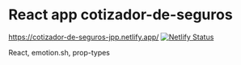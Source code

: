 # React app cotizador-de-seguros

https://cotizador-de-seguros-jpp.netlify.app/
[![Netlify Status](https://api.netlify.com/api/v1/badges/db52bfaf-afdc-4bdb-b58a-794c6ccd00ee/deploy-status)](https://app.netlify.com/sites/cotizador-de-seguros-jpp/deploys)

React, emotion.sh, prop-types
